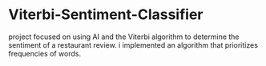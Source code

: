 # Viterbi-Sentiment-Classifier
project focused on using AI and the Viterbi algorithm to determine the sentiment of a restaurant review. i implemented an algorithm that prioritizes frequencies of words.
